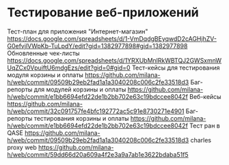 # Тестирование веб-приложений
Тест-план для приложения "Интернет-магазин" https://docs.google.com/spreadsheets/d/1-VmDqdgBEyqwdD2cAGHjhZV-G0efvjlVWpKb-TuLpdY/edit?gid=1382977898#gid=1382977898
Обновленные чек-листы https://docs.google.com/spreadsheets/d/1YRXUbMnlRkWBTQJ2GWSxmnWUqZCx0VpuiftU6mdgEzs/edit?gid=0#gid=0
Тест-кейсы для тестирования модуля корзины и оплаты https://github.com/milana-h/web/commit/09509b29eb2fad1a1a3040208c006c2fe33518d3 
Баг-репорты для модулей корзины и оплаты https://github.com/milana-h/web/commit/e1bb6694efd22de1b2bb702e63c19bdccee8042f
Веб-кейсы https://github.com/milana-h/web/commit/32c091757fe4bfc192772ac5c91e8730271e4901
Баг-репорты тестирования корзины и оплаты https://github.com/milana-h/web/commit/e1bb6694efd22de1b2bb702e63c19bdccee8042f
Тест ран в QASE https://github.com/milana-h/web/commit/09509b29eb2fad1a1a3040208c006c2fe33518d3
charles proxy web https://github.com/milana-h/web/commit/59dd66d20a609a4f2e3a9a7ab1e3622bdaba51f5
